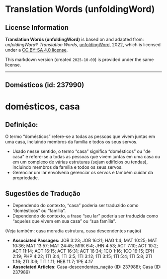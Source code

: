 # Translation Words (unfoldingWord)

## License Information

**Translation Words (unfoldingWord)** is based on and adapted from: _unfoldingWord® Translation Words_, [unfoldingWord](https://unfoldingword.org/utw), 2022, which is licensed under a [CC BY-SA 4.0 license](https://creativecommons.org/licenses/by-sa/4.0/legalcode.en).

This markdown version (created `2025-10-09`) is provided under the same license.



--------------------------------

## Domésticos (id: 237990)

domésticos, casa
================

Definição:
----------

O termo “domésticos” refere\-se a todas as pessoas que vivem juntas em uma casa, incluindo membros da família e todos os seus servos.

* Usado nesse sentido, o termo “casa” significa “domésticos” ou "de casa" e refere\-se a todas as pessoas que vivem juntas em uma casa ou em um complexo de várias estruturas (sejam edifícios ou tendas), incluindo membros da família e todos os seus servos.
* Gerenciar um lar envolveria gerenciar os servos e também cuidar da propriedade.

Sugestões de Tradução
---------------------

* Dependendo do contexto, “casa” poderia ser traduzido como “domésticos” ou “família”.
* Dependendo do contexto, a frase “seu lar” poderia ser traduzida como “aqueles que vivem em sua casa” ou “sua família”.

(Veja também: casa moradia estrutura, casa descendentes nação)

* **Associated Passages:** JOB 3:23; JOB 16:21; HAG 1:4; MAT 10:25; MAT 10:36; MAT 13:57; MAT 24:45; MRK 6:4; JHN 4:53; ACT 7:10; ACT 10:2; ACT 11:14; ACT 16:15; ACT 16:31; ACT 16:34; 1CO 1:16; 1CO 16:15; EPH 2:19; PHP 4:22; 1TI 3:4; 1TI 3:5; 1TI 3:12; 1TI 3:15; 1TI 5:4; 1TI 5:8; 2TI 1:16; 2TI 3:6; TIT 1:11; HEB 11:7; 1PE 4:17
* **Associated Articles:** Casa-descendentes_nação (ID: 237988); Casa (ID: 237989)

